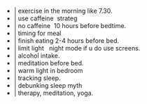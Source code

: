 - | exercise in the morning like 7.30.
- | use caffeine  strateg
- | no caffeine  10 hours before bedtime.
- | timing for meal
- | finish eating 2-4 hours before bed.
- | limit light   night mode if u do use screens.
- | alcohol intake.
- | meditation before bed.
- | warm light in bedroom
- | tracking sleep.
- | debunking sleep myth
- | therapy, meditation, yoga.